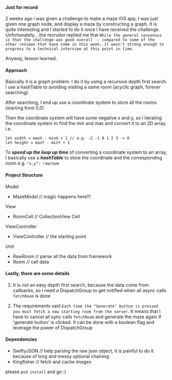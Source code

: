 #### Just for record
2 weeks ago i was given a challenge to make a maze iOS app, I was just given one graph node, and display a maze by constructing a graph. It is quite interesting and I started to do it once I have received the challenge. Unfortunately....the recruitor replied me that `While the general consensus is that the challenge was good overall -- compared to some of the other reviews that have come in this week, it wasn't strong enough to progress to a technical interview at this point in time.`

Anyway, lesson learned.

#### Approach
Basically it is a graph problem. I do it by using a recursive depth first search. I use a hashTable to avoiding visiting a same room (acyclic graph, forever searching).

After searching, I end up use a coordinate system to store all the rooms (starting from 0,0)

Then the coordinate system will have some negative x and y, so I iterating the coordinate system to find the min and max and convert it to an 2D array.
i.e.
```
let width = maxX - minX + 1 // e.g. -2 -1 0 1 2 3 -> 6
let height = maxY - minY + 1
```

To ***speed up the loop up time*** of converting a coordinate system to an array, I basically use a ***hashTable*** to store the coordinate and the corresponding room e.g. `"x,y": rawroom`

#### Project Structure
Model
- MazeModel // magic happens here!!!

View
- RoomCell // CollectionView Cell

ViewController
- ViewController // the starting point

Unit
- RawRoom // parse all the data from framework
- Room // cell data

#### Lastly, there are some details


 1. It is not an easy depth first search, because the data come from callbacks, so i need a DispatchGroup to get notified when all async calls `fetchRoom` is done

 2. The requirements said `Each time the "Generate" button is pressed you must fetch a new starting room from the server`. It means that I have to cancel all sync calls `fetchRoom` and generate the maze again if 'generate button' is clicked. It can be done with a boolean flag and leverage the power of DispatchGroup

#### Dependencies
- SwiftyJSON // help parsing the raw json object, it is painful to do it because of long and messy optional chaining
- Kingfisher // fetch and cache images

please `pod install` and go :)
